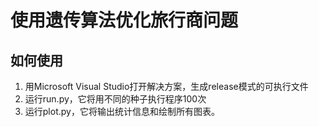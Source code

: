 # 使用遗传算法优化旅行商问题

## 如何使用

1. 用Microsoft Visual Studio打开解决方案，生成release模式的可执行文件
2. 运行run.py，它将用不同的种子执行程序100次
3. 运行plot.py，它将输出统计信息和绘制所有图表。
